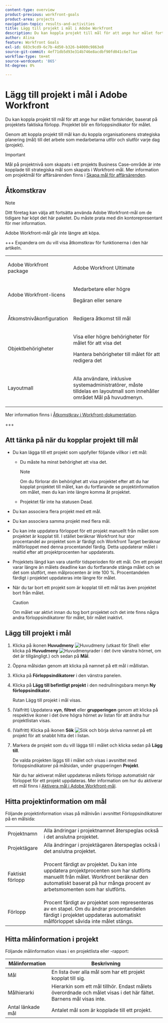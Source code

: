 ```yaml
---
content-type: overview
product-previous: workfront-goals
product-area: projects
navigation-topic: results-and-activities
title: Lägg till projekt i mål i Adobe Workfront
description: Du kan koppla projekt till mål för att ange hur målet fortskrider, baserat på projektets faktiska förlopp. Projektet blir en förloppsindikator för målet.
author: Alina
feature: Workfront Goals
exl-id: 683c9cd9-6c7b-4d50-b326-b4000c9863e8
source-git-commit: 4ef71db5d93e314b746e8acdbf90fd041c6e71ae
workflow-type: tm+mt
source-wordcount: '865'
ht-degree: 0%

---
```


# Lägg till projekt i mål i Adobe Workfront

<!--Audited for P&P only: 10/2025-->

Du kan koppla projekt till mål för att ange hur målet fortskrider, baserat på projektets faktiska förlopp. Projektet blir en förloppsindikator för målet.

Genom att koppla projekt till mål kan du koppla organisationens strategiska planering (mål) till det arbete som medarbetarna utför och slutför varje dag (projekt).

>[!IMPORTANT]
>
>Mål på projektnivå som skapats i ett projekts Business Case-område är inte kopplade till strategiska mål som skapats i Workfront-mål. Mer information om projektmål för affärsärenden finns i [Skapa mål för affärsärenden](../../manage-work/projects/define-a-business-case/create-business-case-goals.md).


## Åtkomstkrav

>[!NOTE]
>
>Ditt företag kan välja att fortsätta använda Adobe Workfront-mål om de tidigare har köpt det här paketet. Du måste prata med din kontorepresentant för mer information.
>
>Adobe Workfront-mål går inte längre att köpa.

+++ Expandera om du vill visa åtkomstkrav för funktionerna i den här artikeln. 

<table style="table-layout:auto">
<col>
</col>
<col>
</col>
<tbody>
 <tr>
  <td> <p>Adobe Workfront package</p> </td> 
   <td> 
   <p>Adobe Workfront Ultimate</p>
   </td> 
  </tr>
 <tr>
 <td role="rowheader">Adobe Workfront-licens</td>
 <td>
 <p>Medarbetare eller högre</p>
<p>Begäran eller senare</p></td>
 </tr>
  <tr>
 <td role="rowheader">Åtkomstnivåkonfiguration</td>
 <td> <p>Redigera åtkomst till mål</p> </td>
 </tr>
 <tr data-mc-conditions="">
 <td role="rowheader">Objektbehörigheter</td>
 <td>
  <div>
  <p>Visa eller högre behörigheter för målet för att visa det</p>
  <p>Hantera behörigheter till målet för att redigera det</p>
  </div> </td>
 </tr>
<tr>
   <td role="rowheader"><p>Layoutmall</p></td>
   <td> <p>Alla användare, inklusive systemadministratörer, måste tilldelas en layoutmall som innehåller området Mål på huvudmenyn. </p>  
</td>
  </tr>
</tbody>
</table>

Mer information finns i [Åtkomstkrav i Workfront-dokumentation](/help/quicksilver/administration-and-setup/add-users/access-levels-and-object-permissions/access-level-requirements-in-documentation.md).

+++

<!--Old:
<table style="table-layout:auto">
<col>
</col>
<col>
</col>
<tbody>
 <tr> 
   <td role="rowheader">Adobe Workfront plan*</td> 
   <td> 
   <p>For the new plan and license structure:
  <ul><li>An Ultimate plan </li></ul>
   </p>
<p>For the current plan and license structure: 
<ul><li> A Pro or higher </li>
  <li>An Adobe Workfront Goals license in addition to a Workfront license.</li></ul></p>
   </td> 
  </tr>
 <tr>
 <td role="rowheader">Adobe Workfront license*</td>
 <td>
 <p>New license: Contributor or higher</p>
 Or
 <p>Current license: Request or higher</p> <p>For more information, see <a href="../../administration-and-setup/add-users/access-levels-and-object-permissions/wf-licenses.md" class="MCXref xref">Adobe Workfront licenses overview</a>.</p> </td>
 </tr>
 <tr>
 <td role="rowheader">Product*</td>
 <td>
 <p> New product requirement, one of the following: </p>
<ul>
<li>A Select or Prime Adobe Workfront plan and an additional Adobe Workfront Goals license.</li>
<li>An Ultimate Workfront plan which includes Workfront Goals by default. </li></ul>
 <p>Or</p>
 <p>Current product requirement: A Workfront plan and an additional license for Adobe Workfront Goals. </p> <p>For information, see <a href="../../workfront-goals/goal-management/access-needed-for-wf-goals.md" class="MCXref xref">Requirements to use Workfront Goals</a>. </p> </td>
 </tr>
 <tr>
 <td role="rowheader">Access level</td>
 <td> <p>Edit access to Goals</p> </td>
 </tr>
 <tr data-mc-conditions="">
 <td role="rowheader">Object permissions</td>
 <td>
  <div>
  <p>View or higher permissions to the goal to view it</p>
  <p>Manage permissions to the goal to edit it</p>
  <p>For information about sharing goals, see <a href="../../workfront-goals/workfront-goals-settings/share-a-goal.md" class="MCXref xref">Share a goal in Workfront Goals</a>. </p>
  </div> </td>
 </tr>
 <tr>
   <td role="rowheader"><p>Layout template</p></td>
   <td> <p>All users, including Workfront administrators,  must be assigned a layout template that includes the Goals area in the Main Menu. </p>  
</td>
  </tr>
</tbody>
</table>-->

## Att tänka på när du kopplar projekt till mål

* Du kan lägga till ett projekt som uppfyller följande villkor i ett mål:

   * Du måste ha minst behörighet att visa det.

     >[!NOTE]
     >
     >Om du förlorar din behörighet att visa projektet efter att du har kopplat projektet till målet, kan du fortfarande se projektinformation om målet, men du kan inte längre komma åt projektet.

   * Projektet får inte ha statusen Dead.

* Du kan associera flera projekt med ett mål.
* Du kan associera samma projekt med flera mål.
* Du kan inte uppdatera förloppet för ett projekt manuellt från målet som projektet är kopplat till. I stället beräknar Workfront hur stor procentandel av projektet som är färdigt och Workfront Target beräknar målförloppet med denna procentandel färdig. Detta uppdaterar målet i realtid efter att projektprocenten har uppdaterats.
* Projektets längd kan vara utanför tidsperioden för ett mål. Om ett projekt varar längre än målets deadline kan du fortfarande stänga målet och se det som slutfört, men målprocenten är inte 100 %. Procentandelen färdigt i projektet uppdateras inte längre för målet.

<!--this is no longer visible in the new redesigned interface for goals: logged a bug for this: https://experience.adobe.com/#/@adobeinternalworkfront/so:hub-Hub/workfront/issue/63ceb049000080d30022aab9a359f6f1/updates - but confirmed that this will not be brought back at least for now - Jan 2023. 

There is an indication on the goal list that the project no longer updates progress for the goal.

  ![Goal closed](assets/goal-closed-project-active-warning-goal-list-350x94.png)
-->

* När du tar bort ett projekt som är kopplat till ett mål tas även projektet bort från målet.

  >[!CAUTION]
  >
  >Om målet var aktivt innan du tog bort projektet och det inte finns några andra förloppsindikatorer för målet, blir målet inaktivt.


## Lägg till projekt i mål

1. Klicka på ikonen **Huvudmeny** ![Huvudmeny](assets/main-menu-icon.png) (utkast för Shell: eller klicka på **Huvudmeny** ![Huvudmenyrader](assets/three-line-main-menu-icon.png) i det övre vänstra hörnet, om det är tillgängligt.) och sedan på **Mål**.
1. Öppna målsidan genom att klicka på namnet på ett mål i mållistan.
1. Klicka på **Förloppsindikatorer** i den vänstra panelen.
1. Klicka på **Lägg till befintligt projekt** i den nedrullningsbara menyn **Ny förloppsindikator**.

   Rutan Lägg till projekt i mål visas.
1. (Valfritt) Uppdatera **vyn**, **filtret** eller **grupperingen** genom att klicka på respektive ikoner i det övre högra hörnet av listan för att ändra hur projektlistan visas.
1. (Valfritt) Klicka på ikonen **Sök** ![Sök](assets/search-icon.png) och börja skriva namnet på ett projekt för att snabbt hitta det i listan.
1. Markera de projekt som du vill lägga till i målet och klicka sedan på **Lägg till**.

   De valda projekten läggs till i målet och visas i avsnittet med förloppsindikatorer på målsidan, under grupperingen **Projekt**.

   När du har aktiverat målet uppdateras målets förlopp automatiskt när förloppet för ett projekt uppdateras. Mer information om hur du aktiverar ett mål finns i [Aktivera mål i Adobe Workfront-mål](../goal-management/activate-goals.md).

## Hitta projektinformation om mål

<p>
Följande projektinformation visas på målnivån i avsnittet Förloppsindikatorer på en målsida:

</p>

<table>
  <tr>
   <td>Projektnamn
   </td>
   <td>Alla ändringar i projektnamnet återspeglas också i det anslutna projektet.
   </td>
  </tr>
  <tr>
   <td>Projektägare
   </td>
   <td>Alla ändringar i projektägaren återspeglas också i det anslutna projektet.
   </td>
  </tr>
    <tr>
   <td>Faktiskt förlopp
   </td>
   <td> <p>Procent färdigt av projektet. Du kan inte uppdatera projektprocenten som har slutförts manuellt från målet. Workfront beräknar den automatiskt baserat på hur många procent av arbetsmomenten som har slutförts. </p>
   </td>
  </tr>
  <tr>
   <td>Förlopp
   </td>
   <td>Procent färdigt av projektet som representeras av en stapel. Om du ändrar procentandelen färdigt i projektet uppdateras automatiskt målförloppet såvida inte målet stängs.
   </td>
  </tr>

</table>

## Hitta målinformation i projekt

Följande målinformation visas i en projektlista eller -rapport:

| Målinformation | Beskrivning |
|---|---|
| Mål | En lista över alla mål som har ett projekt kopplat till sig. |
| Målhierarki | Hierarkin som ett mål tillhör. Endast målets överordnade och målet visas i det här fältet. Barnens mål visas inte. |
| Antal länkade mål | Antalet mål som är kopplade till ett projekt. |
